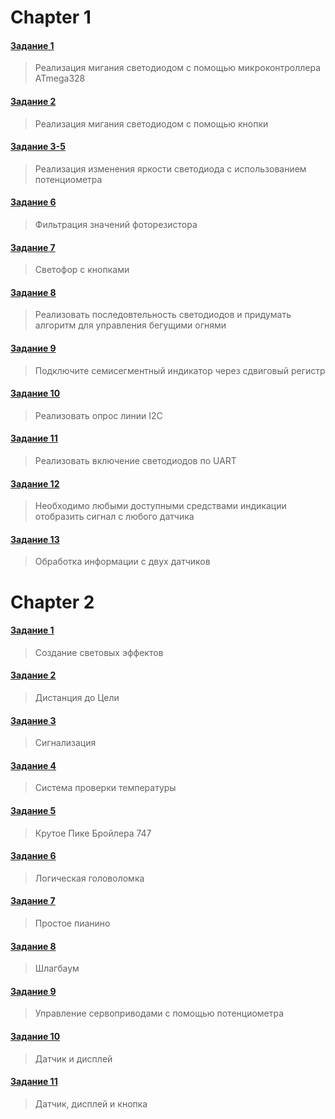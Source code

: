 # Chapter 1
#### [Задание 1](https://wokwi.com/projects/410523067628156929)
>Реализация мигания светодиодом с помощью микроконтроллера ATmega328
#### [Задание 2](https://wokwi.com/projects/408621899614305281)
>Реализация мигания светодиодом с помощью кнопки
#### [Задание 3-5](https://wokwi.com/projects/408622051202806785)
>Реализация изменения яркости светодиода с использованием потенциометра
#### [Задание 6](https://wokwi.com/projects/408623920698176513)
>Фильтрация значений фоторезистора
#### [Задание 7](https://wokwi.com/projects/409255572349732865)
>Светофор с кнопками
#### [Задание 8](https://wokwi.com/projects/409257416343650305)
>Реализовать последовтельность светодиодов и придумать алгоритм для управления бегущими огнями
#### [Задание 9](https://wokwi.com/projects/410277541115480065)
>Подключите семисегментный индикатор через сдвиговый регистр
#### [Задание 10](https://wokwi.com/projects/410279278147840001)
>Реализовать опрос линии I2C
#### [Задание 11](https://wokwi.com/projects/410293768664370177)
>Реализовать включение светодиодов по UART
#### [Задание 12](https://wokwi.com/projects/410280035247059969)
>Необходимо любыми доступными средствами индикации отобразить сигнал с любого датчика
#### [Задание 13](https://wokwi.com/projects/410377898804921345)
>Обработка информации с двух датчиков

# Chapter 2
#### [Задание 1](https://wokwi.com/projects/409893781754530817)
>Создание световых эффектов
#### [Задание 2](https://wokwi.com/projects/410456385705447425)
>Дистанция до Цели
#### [Задание 3](https://wokwi.com/projects/410457429657424897)
>Сигнализация
#### [Задание 4](https://wokwi.com/projects/410459078720755713)
>Система проверки температуры
#### [Задание 5](https://wokwi.com/projects/410462145189625857)
>Крутое Пике Бройлера 747
#### [Задание 6](https://wokwi.com/projects/410467812357117953)
>Логическая головоломка
#### [Задание 7](https://wokwi.com/projects/410468479912167425)
>Простое пианино
#### [Задание 8](https://wokwi.com/projects/410469119354920961)
>Шлагбаум
#### [Задание 9](https://wokwi.com/projects/410471877909289985)
>Управление сервоприводами с помощью потенциометра
#### [Задание 10](https://wokwi.com/projects/410473039877392385)
>Датчик и дисплей
#### [Задание 11](https://wokwi.com/projects/410475375520948225)
>Датчик, дисплей и кнопка
